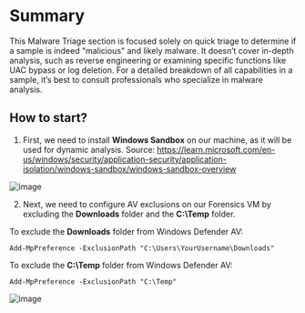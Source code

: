 # Summary


This Malware Triage section is focused solely on quick triage to determine if a sample is indeed "malicious" and likely malware. It doesn’t cover in-depth analysis, such as reverse engineering or examining specific functions like UAC bypass or log deletion. For a detailed breakdown of all capabilities in a sample, it’s best to consult professionals who specialize in malware analysis.

## How to start?

1. First, we need to install **Windows Sandbox** on our machine, as it will be used for dynamic analysis. Source: https://learn.microsoft.com/en-us/windows/security/application-security/application-isolation/windows-sandbox/windows-sandbox-overview

![image](https://github.com/user-attachments/assets/484bd6a0-c7ed-49cb-8112-a97b4f466c94)

2. Next, we need to configure AV exclusions on our Forensics VM by excluding the **Downloads** folder and the **C:\Temp** folder.

To exclude the **Downloads** folder from Windows Defender AV:

```
Add-MpPreference -ExclusionPath "C:\Users\YourUsername\Downloads"
```

To exclude the **C:\Temp** folder from Windows Defender AV:

```
Add-MpPreference -ExclusionPath "C:\Temp"
```

![image](https://github.com/user-attachments/assets/1f34aa3b-b854-4b07-ac2a-ba5029621881)
